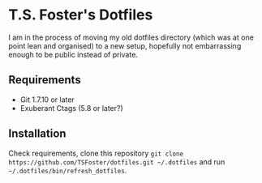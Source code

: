 # T.S. Foster's Dotfiles

I am in the process of moving my old dotfiles directory (which was at one point lean and organised) to a new setup, hopefully not embarrassing enough to be public instead of private.

## Requirements

* Git 1.7.10 or later
* Exuberant Ctags (5.8 or later?)

## Installation

Check requirements, clone this repository `git clone https://github.com/TSFoster/dotfiles.git ~/.dotfiles` and run `~/.dotfiles/bin/refresh_dotfiles`.
